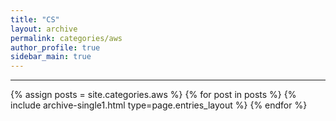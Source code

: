 ```yaml
---
title: "CS"
layout: archive
permalink: categories/aws
author_profile: true
sidebar_main: true
---
```




***

{% assign posts = site.categories.aws %}
{% for post in posts %} {% include archive-single1.html type=page.entries_layout %} {% endfor %}